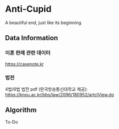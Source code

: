 # Anti-Cupid
A beautiful end, just like its beginning.

## Data Information
### 이혼 판례 관련 데이터
https://casenote.kr
### 법전
4법/6법 법전 pdf (한국방송통신대학교 제공):
https://knou.ac.kr/bbs/law/2096/180952/artclView.do

## Algorithm
To-Do